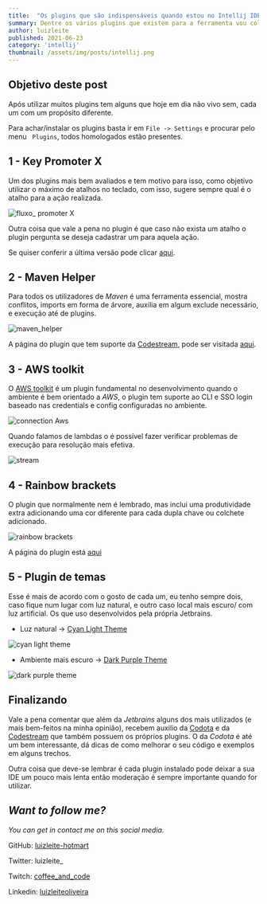 ```yaml
---
title:  "Os plugins que são indispensáveis quando estou no Intellij IDEA"
summary: Dentre os vários plugins que existem para a ferramenta vou colocar as que são mais úteis na minha rotina.
author: luizleite
published: 2021-06-23
category: 'intellij'
thumbnail: /assets/img/posts/intellij.png
---
```


## Objetivo deste post

Após utilizar muitos plugins tem alguns que hoje em dia não vivo sem, cada um com um propósito diferente. 

Para achar/instalar os plugins basta ir em `File -> Settings` e procurar pelo menu ` Plugins`, todos homologados
estão presentes.

## 1 -  Key Promoter X

Um dos plugins mais bem avaliados e tem motivo para isso, como objetivo utilizar o máximo de atalhos no teclado, com isso,
sugere sempre qual é o atalho para a ação realizada.

![fluxo_ promoter X](https://plugins.jetbrains.com/files/9792/screenshot_17105.png)

Outra coisa que vale a pena no plugin é que caso não exista um atalho o plugin pergunta se deseja cadastrar um para aquela ação.

Se quiser conferir a última versão pode clicar [aqui](https://plugins.jetbrains.com/plugin/9792-key-promoter-x).

## 2 - Maven Helper 

Para todos os utilizadores de _Maven_ é uma ferramenta essencial, mostra conflitos, imports em forma de árvore, auxilia em algum exclude necessário, e execução até de plugins.

![maven_helper](https://plugins.jetbrains.com/files/7179/screenshot_19711.png)

A página do plugin que tem suporte da [Codestream](https://www.codestream.com/), pode ser visitada [aqui](https://plugins.jetbrains.com/plugin/7179-maven-helper).

## 3 - AWS toolkit

O [AWS toolkit](https://plugins.jetbrains.com/plugin/11349-aws-toolkit) é um plugin fundamental no desenvolvimento quando 
o ambiente é bem orientado a _AWS_, o plugin tem suporte ao CLI e SSO login baseado nas credentials e config configuradas no ambiente.

![connection Aws](https://plugins.jetbrains.com/files/11349/screenshot_18723.png)

Quando falamos de lambdas o é possível fazer verificar problemas de execução para resolução mais efetiva.

![stream](https://plugins.jetbrains.com/files/11349/screenshot_18721.png)

## 4 - Rainbow brackets

O plugin que normalmente nem é lembrado, mas inclui uma produtividade extra adicionando uma cor diferente para cada dupla chave ou
colchete adicionado.

![rainbow brackets](https://plugins.jetbrains.com/files/10080/screenshot_17373.png)

A página do plugin está [aqui](https://plugins.jetbrains.com/plugin/10080-rainbow-brackets)

## 5 - Plugin de temas

Esse é mais de acordo com o gosto de cada um, eu tenho sempre dois, caso fique num lugar com luz natural, e outro 
caso local mais escuro/ com luz artificial. Os que uso desenvolvidos pela própria Jetbrains.

 - Luz natural -> [Cyan Light Theme](https://plugins.jetbrains.com/plugin/12102-cyan-light-theme)

![cyan light theme](https://plugins.jetbrains.com/files/12102/screenshot_19982.png)

 - Ambiente mais escuro -> [Dark Purple Theme](https://plugins.jetbrains.com/plugin/12100-dark-purple-theme)

![dark purple theme](https://plugins.jetbrains.com/files/12100/screenshot_19981.png)


## Finalizando

Vale a pena comentar que além da _Jetbrains_ alguns dos mais utilizados (e mais bem-feitos na minha opinião), recebem 
auxilio da [Codota](https://www.codota.com/) e da [Codestream](https://www.codestream.com/) que também possuem os próprios plugins.
O da _Codota_ é até um bem interessante, dá dicas de como melhorar o seu código e exemplos em alguns trechos.

Outra coisa que deve-se lembrar é cada plugin instalado pode deixar a sua IDE um pouco mais lenta então moderação é sempre
importante quando for utilizar.



## _Want to follow me?_
 
_You can get in contact me on this social media._

    
 GitHub: [luizleite-hotmart](https://github.com/luizleite-hotmart)
    
 Twitter: luizleite_
    
 Twitch: [coffee_and_code](https://www.twitch.tv/coffee_and_code)
    
 Linkedin: [luizleiteoliveira](https://www.linkedin.com/in/luizleiteoliveira/)
 